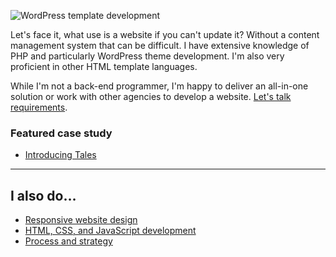 <p class="post__image post__image--centred"><img src="/assets/img/wordpress-and-cms-integration.png" alt="WordPress template development"></p>

Let's face it, what use is a website if you can't update it? Without a content management system that can be difficult. I have extensive knowledge of PHP and particularly WordPress theme development. I'm also very proficient in other HTML template languages.

While I'm not a back-end programmer, I'm happy to deliver an all-in-one solution or work with other agencies to develop a website. [Let's talk requirements](/contact/).

### Featured case study

* [Introducing Tales](/2014/02/17/introducing-tales/)

<hr>

## I also do&hellip;

* <a href="/responsive-design/">Responsive website design</a>
* <a href="/front-end-development/">HTML, CSS, and JavaScript development</a>
* <a href="/process-and-strategy/">Process and strategy</a>
